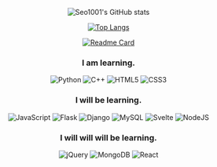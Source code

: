 <div align="center">
  
  ![Seo1001's GitHub stats](https://github-readme-stats.vercel.app/api?username=seo1001&show_icons=true&theme=midnight-purple)
  
  [![Top Langs](https://github-readme-stats.vercel.app/api/top-langs/?username=seo1001&theme=midnight-purple&layout=compact)](https://github.com/seo1001/seo1001)
  
  [![Readme Card](https://github-readme-stats.vercel.app/api/pin/?username=Seo1001&repo=Seo1001&theme=midnight-purple)](https://github.com/Seo1001/Seo1001)
  
  <h3>I am learning.</h3>
  	
  ![Python](https://img.shields.io/badge/python-3670A0?style=for-the-badge&logo=python&logoColor=ffdd54) ![C++](https://img.shields.io/badge/c++-%2300599C.svg?style=for-the-badge&logo=c%2B%2B&logoColor=white) ![HTML5](https://img.shields.io/badge/html5-%23E34F26.svg?style=for-the-badge&logo=html5&logoColor=white) ![CSS3](https://img.shields.io/badge/css3-%231572B6.svg?style=for-the-badge&logo=css3&logoColor=white)
  
 <h3>I will be learning.</h3>
   
 ![JavaScript](https://img.shields.io/badge/javascript-%23323330.svg?style=for-the-badge&logo=javascript&logoColor=%23F7DF1E) ![Flask](https://img.shields.io/badge/flask-%23000.svg?style=for-the-badge&logo=flask&logoColor=white) ![Django](https://img.shields.io/badge/django-%23092E20.svg?style=for-the-badge&logo=django&logoColor=white) ![MySQL](https://img.shields.io/badge/mysql-%2300f.svg?style=for-the-badge&logo=mysql&logoColor=white) ![Svelte](https://img.shields.io/badge/svelte-%23f1413d.svg?style=for-the-badge&logo=svelte&logoColor=white) ![NodeJS](https://img.shields.io/badge/node.js-6DA55F?style=for-the-badge&logo=node.js&logoColor=white)
  
 <h3>I will will will be learning.</h3>
  
 ![jQuery](https://img.shields.io/badge/jquery-%230769AD.svg?style=for-the-badge&logo=jquery&logoColor=white) ![MongoDB](https://img.shields.io/badge/MongoDB-%234ea94b.svg?style=for-the-badge&logo=mongodb&logoColor=white) ![React](https://img.shields.io/badge/react-%2320232a.svg?style=for-the-badge&logo=react&logoColor=%2361DAFB)
 
</div>
